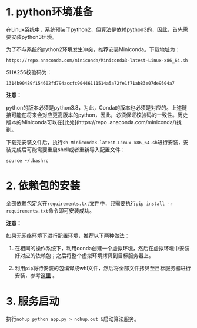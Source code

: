 # 1. python环境准备

在Linux系统中，系统预装了python2，但算法是依赖python3的，因此，首先需要安装python3环境。

为了不与系统的python2环境发生冲突，推荐安装Miniconda。下载地址为：
```
https://repo.anaconda.com/miniconda/Miniconda3-latest-Linux-x86_64.sh
```

SHA256校验码为：
```
1314b90489f154602fd794accfc90446111514a5a72fe1f71ab83e07de9504a7
```

**注意：**

python的版本必须是python3.8，为此，Conda的版本也必须是对应的。上述链接可能在将来会对应更高版本的python，因此，必须保证校验码的一致性。历史版本的Miniconda可以在[此处](https://repo
.anaconda.com/miniconda/)找到。

下载完安装文件后，执行`sh Miniconda3-latest-Linux-x86_64.sh`进行安装，安装完成后可能需要重启shell或者重新导入配置文件：
```
source ~/.bashrc
```

# 2. 依赖包的安装

全部依赖包定义在`requirements.txt`文件中，只需要执行`pip install -r requirements.txt`命令即可安装成功。

**注意：**

如果无网络环境下进行配置环境，推荐以下两种做法：

1. 在相同的操作系统下，利用conda创建一个虚拟环境，然后在虚拟环境中安装好对应的依赖包；之后将整个虚拟环境拷贝到目标服务器上。

2. 利用`pip`将待安装的包编译成whl文件，然后将全部文件拷贝至目标服务器进行安装，参考[这里](https://blog.csdn.net/SunJW_2017/article/details/103222205) 。

# 3. 服务启动

执行`nohup python app.py > nohup.out &`启动算法服务。